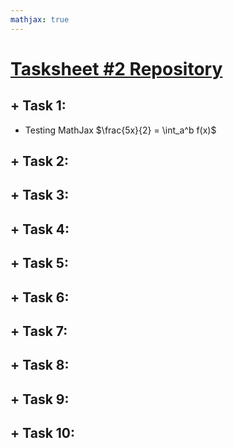 ```yaml
---
mathjax: true
---
```


# [Tasksheet \#2 Repository]()

## + Task 1:
  - Testing MathJax $\frac{5x}{2} = \int_a^b f(x)$


## + Task 2:

## + Task 3:

## + Task 4:

## + Task 5:

## + Task 6:

## + Task 7:

## + Task 8:

## + Task 9:

## + Task 10:
